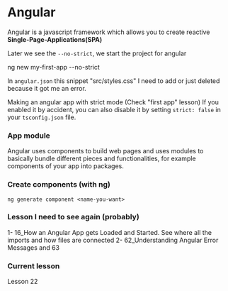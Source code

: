 # Angular

Angular is a javascript framework which allows you to create reactive **Single-Page-Applications(SPA)**

Later we see the `--no-strict`, we start the project for angular

ng new my-first-app --no-strict

In `angular.json` this snippet "src/styles.css" I need to add or just deleted because it got me an error.

Making an angular app with strict mode (Check "first app" lesson)
If you enabled it by accident, you can also disable it by setting `strict: false` in your `tsconfig.json` file.

### App module

Angular uses components to build web pages and uses modules to basically bundle different pieces and functionalities, for example components of your app into packages.

### Create components (with ng)

`ng generate component <name-you-want>`

### Lesson I need to see again (probably)

1- 16_How an Angular App gets Loaded and Started. See where all the imports and how files are connected
2- 62_Understanding Angular Error Messages and 63

### Current lesson

Lesson 22
